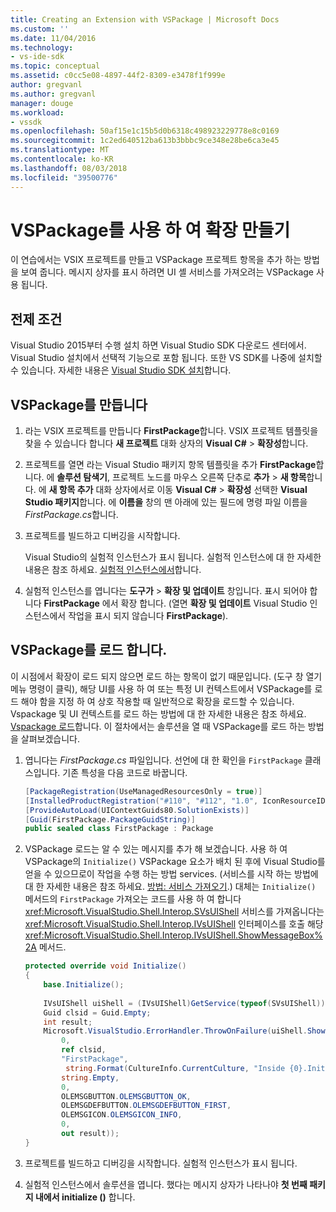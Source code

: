 ```yaml
---
title: Creating an Extension with VSPackage | Microsoft Docs
ms.custom: ''
ms.date: 11/04/2016
ms.technology:
- vs-ide-sdk
ms.topic: conceptual
ms.assetid: c0cc5e08-4897-44f2-8309-e3478f1f999e
author: gregvanl
ms.author: gregvanl
manager: douge
ms.workload:
- vssdk
ms.openlocfilehash: 50af15e1c15b5d0b6318c498923229778e8c0169
ms.sourcegitcommit: 1c2ed640512ba613b3bbbc9ce348e28be6ca3e45
ms.translationtype: MT
ms.contentlocale: ko-KR
ms.lasthandoff: 08/03/2018
ms.locfileid: "39500776"
---
```

# <a name="create-an-extension-with-a-vspackage"></a>VSPackage를 사용 하 여 확장 만들기
이 연습에서는 VSIX 프로젝트를 만들고 VSPackage 프로젝트 항목을 추가 하는 방법을 보여 줍니다. 메시지 상자를 표시 하려면 UI 셸 서비스를 가져오려는 VSPackage 사용 됩니다.  
  
## <a name="prerequisites"></a>전제 조건  
 Visual Studio 2015부터 수행 설치 하면 Visual Studio SDK 다운로드 센터에서. Visual Studio 설치에서 선택적 기능으로 포함 됩니다. 또한 VS SDK를 나중에 설치할 수 있습니다. 자세한 내용은 [Visual Studio SDK 설치](../extensibility/installing-the-visual-studio-sdk.md)합니다.  
  
## <a name="create-a-vspackage"></a>VSPackage를 만듭니다  
  
1.  라는 VSIX 프로젝트를 만듭니다 **FirstPackage**합니다. VSIX 프로젝트 템플릿을 찾을 수 있습니다 합니다 **새 프로젝트** 대화 상자의 **Visual C#** > **확장성**합니다.  
  
2.  프로젝트를 열면 라는 Visual Studio 패키지 항목 템플릿을 추가 **FirstPackage**합니다. 에 **솔루션 탐색기**, 프로젝트 노드를 마우스 오른쪽 단추로 **추가** > **새 항목**합니다. 에 **새 항목 추가** 대화 상자에서로 이동 **Visual C#** > **확장성** 선택한 **Visual Studio 패키지**합니다. 에 **이름을** 창의 맨 아래에 있는 필드에 명령 파일 이름을 *FirstPackage.cs*합니다.  
  
3.  프로젝트를 빌드하고 디버깅을 시작합니다.  
  
     Visual Studio의 실험적 인스턴스가 표시 됩니다. 실험적 인스턴스에 대 한 자세한 내용은 참조 하세요. [실험적 인스턴스에서](../extensibility/the-experimental-instance.md)합니다.  
  
4.  실험적 인스턴스를 엽니다는 **도구가** > **확장 및 업데이트** 창입니다. 표시 되어야 합니다 **FirstPackage** 에서 확장 합니다. (열면 **확장 및 업데이트** Visual Studio 인스턴스에서 작업을 표시 되지 않습니다 **FirstPackage**).  
  
## <a name="load-the-vspackage"></a>VSPackage를 로드 합니다.  
 이 시점에서 확장이 로드 되지 않으면 로드 하는 항목이 없기 때문입니다. (도구 창 열기 메뉴 명령이 클릭), 해당 UI를 사용 하 여 또는 특정 UI 컨텍스트에서 VSPackage를 로드 해야 함을 지정 하 여 상호 작용할 때 일반적으로 확장을 로드할 수 있습니다. Vspackage 및 UI 컨텍스트를 로드 하는 방법에 대 한 자세한 내용은 참조 하세요. [Vspackage 로드](../extensibility/loading-vspackages.md)합니다. 이 절차에서는 솔루션을 열 때 VSPackage를 로드 하는 방법을 살펴보겠습니다.  
  
1.  엽니다는 *FirstPackage.cs* 파일입니다. 선언에 대 한 확인을 `FirstPackage` 클래스입니다. 기존 특성을 다음 코드로 바꿉니다.  
  
    ```csharp  
    [PackageRegistration(UseManagedResourcesOnly = true)]  
    [InstalledProductRegistration("#110", "#112", "1.0", IconResourceID = 400)] // Info on this package for Help/About  
    [ProvideAutoLoad(UIContextGuids80.SolutionExists)]  
    [Guid(FirstPackage.PackageGuidString)]  
    public sealed class FirstPackage : Package  
    ```  
  
2.  VSPackage 로드는 알 수 있는 메시지를 추가 해 보겠습니다. 사용 하 여 VSPackage의 `Initialize()` VSPackage 요소가 배치 된 후에 Visual Studio를 얻을 수 있으므로이 작업을 수행 하는 방법 services. (서비스를 시작 하는 방법에 대 한 자세한 내용은 참조 하세요. [방법: 서비스 가져오기](../extensibility/how-to-get-a-service.md).) 대체는 `Initialize()` 메서드의 `FirstPackage` 가져오는 코드를 사용 하 여 합니다 <xref:Microsoft.VisualStudio.Shell.Interop.SVsUIShell> 서비스를 가져옵니다는 <xref:Microsoft.VisualStudio.Shell.Interop.IVsUIShell> 인터페이스를 호출 해당 <xref:Microsoft.VisualStudio.Shell.Interop.IVsUIShell.ShowMessageBox%2A> 메서드.  
  
    ```csharp  
    protected override void Initialize()  
    {  
        base.Initialize();  
  
        IVsUIShell uiShell = (IVsUIShell)GetService(typeof(SVsUIShell));  
        Guid clsid = Guid.Empty;  
        int result;  
        Microsoft.VisualStudio.ErrorHandler.ThrowOnFailure(uiShell.ShowMessageBox(  
            0,  
            ref clsid,  
            "FirstPackage",  
             string.Format(CultureInfo.CurrentCulture, "Inside {0}.Initialize()", this.GetType().FullName),  
            string.Empty,  
            0,  
            OLEMSGBUTTON.OLEMSGBUTTON_OK,  
            OLEMSGDEFBUTTON.OLEMSGDEFBUTTON_FIRST,  
            OLEMSGICON.OLEMSGICON_INFO,  
            0,  
            out result));  
    }  
    ```  
  
3.  프로젝트를 빌드하고 디버깅을 시작합니다. 실험적 인스턴스가 표시 됩니다.  
  
4.  실험적 인스턴스에서 솔루션을 엽니다. 했다는 메시지 상자가 나타나야 **첫 번째 패키지 내에서 initialize ()** 합니다.